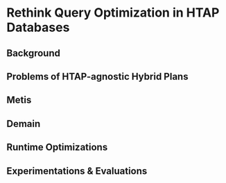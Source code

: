 # Rethink Query Optimization in HTAP Databases

## Background

## Problems of HTAP-agnostic Hybrid Plans

## Metis

## Demain

## Runtime Optimizations

## Experimentations & Evaluations


